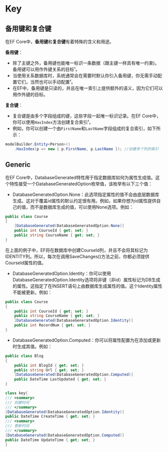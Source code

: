 # Key

## 备用键和复合键
在EF Core中，**备用键**和**复合键**有着特殊的含义和用途。

**备用键**：
- 除了主键之外，备用键也能唯一标识一条数据（跟主键一样具有唯一约束)。备用键可以用作外键关系的目标¹。
- 当使用关系数据库时，系统通常会在需要时默认你引入备用键，你无需手动配置它们，当然也可以手动配置¹。
- 在EF中，备用键是只读的，并且在唯一索引上提供额外的语义，因为它们可以用作外键的目标。

**复合键**：
- 复合键是由多个字段组成的键，这些字段一起唯一标识记录。在EF Core中，你可以使用`HasIndex`方法创建复合索引¹。
- 例如，你可以创建一个由`FirstName`和`LastName`字段组成的复合索引，如下所示：
```csharp
modelBuilder.Entity<Person>()
    .HasIndex(p => new { p.FirstName, p.LastName }); //创建多个列的索引
```

## Generic

在EF Core中，DatabaseGenerated特性用于指定数据库如何为属性生成值。这个特性接受一个DatabaseGeneratedOption枚举值，该枚举有以下三个值：
- DatabaseGeneratedOption.None：此选项指定属性的值不会由底层数据库生成。这对于覆盖id属性的默认约定很有用。例如，如果你想为id属性提供自己的值，而不是数据库生成的值，可以使用None选项。例如：
```cs
public class Course  
{  
    [DatabaseGenerated(DatabaseGeneratedOption.None)]
    public int CourseId { get; set; } 
    public string CourseName { get; set; } 
}
```

在上面的例子中，EF将在数据库中创建CourseId列，并且不会将其标记为IDENTITY列。所以，每次在调用SaveChanges()方法之前，你都必须提供CourseId属性的值。
- DatabaseGeneratedOption.Identity：你可以使用DatabaseGeneratedOption.Identity选项将非键（非id）属性标记为DB生成的属性。这指定了在INSERT语句上由数据库生成属性的值。这个Identity属性不能被更新。例如：
```cs
public class Course  
{ 
    public int CourseId { get; set; } 
    public string CourseName { get; set; }   
    [DatabaseGenerated(DatabaseGeneratedOption.Identity)]
    public int RecordNum { get; set; } 
}
```

- DatabaseGeneratedOption.Computed：你可以将属性配置为在添加或更新时生成其值。例如：
```cs
public class Blog 
{ 
    public int BlogId { get; set; } 
    public string Url { get; set; } 
    [DatabaseGenerated(DatabaseGeneratedOption.Computed)]
    public DateTime LastUpdated { get; set; } 
}
```

```cs   
class key{
/// <summary>
/// 创建时间
/// </summary>
[DatabaseGenerated(DatabaseGeneratedOption.Identity)]
public DateTime CreateTime { get; set; }
/// <summary>
/// 更新时间
/// </summary>
[DatabaseGenerated(DatabaseGeneratedOption.Computed)]
public DateTime UpdateTime { get; set; }
}
```
